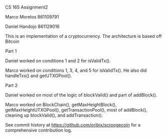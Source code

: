CS 165 Assignment2

Marco Morelos  861109791

Daniel Handojo 861129016

This is an implementation of a cryptocurrency.
The architecture is based off Bitcoin

Part 1

Daniel worked on conditions 1 and 2 for isValidTx(). 

Marco worked on conditions 1, 3, 4, and 5 for isValidTx(). 
He also did handleTxs() and getUTXOPool().

Part 2

Daniel worked on most of the logic of blockValid() and part of addBlock().

Marco worked on BlockChain(), getMaxHeightBlock(), getMaxHeightUTXOPool(), getTransactionPool(), 
most of addBlock(), cleaning up blockValid(), and addTransaction().

See commit history at https://github.com/oribix/scroogecoin for a comprehensive contribution log.
